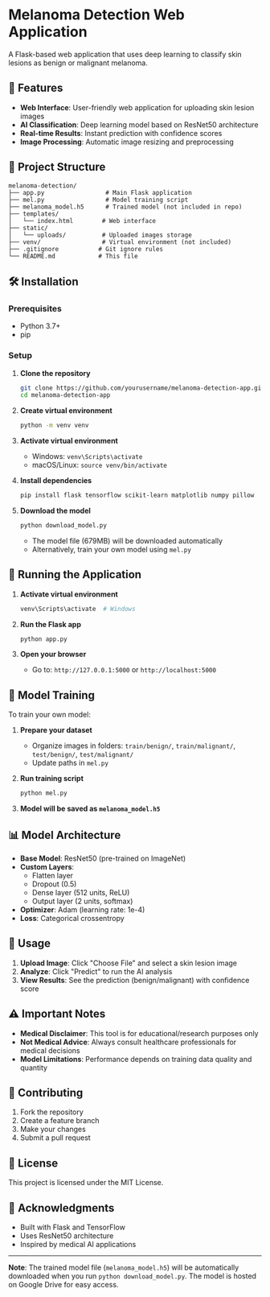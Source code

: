 # Melanoma Detection Web Application

A Flask-based web application that uses deep learning to classify skin lesions as benign or malignant melanoma.

## 🚀 Features

- **Web Interface**: User-friendly web application for uploading skin lesion images
- **AI Classification**: Deep learning model based on ResNet50 architecture
- **Real-time Results**: Instant prediction with confidence scores
- **Image Processing**: Automatic image resizing and preprocessing

## 📁 Project Structure

```
melanoma-detection/
├── app.py                 # Main Flask application
├── mel.py                 # Model training script
├── melanoma_model.h5      # Trained model (not included in repo)
├── templates/
│   └── index.html        # Web interface
├── static/
│   └── uploads/          # Uploaded images storage
├── venv/                 # Virtual environment (not included)
├── .gitignore           # Git ignore rules
└── README.md            # This file
```

## 🛠️ Installation

### Prerequisites
- Python 3.7+
- pip

### Setup
1. **Clone the repository**
   ```bash
   git clone https://github.com/yourusername/melanoma-detection-app.git
   cd melanoma-detection-app
   ```

2. **Create virtual environment**
   ```bash
   python -m venv venv
   ```

3. **Activate virtual environment**
   - Windows: `venv\Scripts\activate`
   - macOS/Linux: `source venv/bin/activate`

4. **Install dependencies**
   ```bash
   pip install flask tensorflow scikit-learn matplotlib numpy pillow
   ```

5. **Download the model**
   ```bash
   python download_model.py
   ```
   - The model file (679MB) will be downloaded automatically
   - Alternatively, train your own model using `mel.py`

## 🚀 Running the Application

1. **Activate virtual environment**
   ```bash
   venv\Scripts\activate  # Windows
   ```

2. **Run the Flask app**
   ```bash
   python app.py
   ```

3. **Open your browser**
   - Go to: `http://127.0.0.1:5000` or `http://localhost:5000`

## 🧠 Model Training

To train your own model:

1. **Prepare your dataset**
   - Organize images in folders: `train/benign/`, `train/malignant/`, `test/benign/`, `test/malignant/`
   - Update paths in `mel.py`

2. **Run training script**
   ```bash
   python mel.py
   ```

3. **Model will be saved as `melanoma_model.h5`**

## 📊 Model Architecture

- **Base Model**: ResNet50 (pre-trained on ImageNet)
- **Custom Layers**: 
  - Flatten layer
  - Dropout (0.5)
  - Dense layer (512 units, ReLU)
  - Output layer (2 units, softmax)
- **Optimizer**: Adam (learning rate: 1e-4)
- **Loss**: Categorical crossentropy

## 🎯 Usage

1. **Upload Image**: Click "Choose File" and select a skin lesion image
2. **Analyze**: Click "Predict" to run the AI analysis
3. **View Results**: See the prediction (benign/malignant) with confidence score

## ⚠️ Important Notes

- **Medical Disclaimer**: This tool is for educational/research purposes only
- **Not Medical Advice**: Always consult healthcare professionals for medical decisions
- **Model Limitations**: Performance depends on training data quality and quantity

## 🤝 Contributing

1. Fork the repository
2. Create a feature branch
3. Make your changes
4. Submit a pull request

## 📝 License

This project is licensed under the MIT License.

## 🙏 Acknowledgments

- Built with Flask and TensorFlow
- Uses ResNet50 architecture
- Inspired by medical AI applications

---

**Note**: The trained model file (`melanoma_model.h5`) will be automatically downloaded when you run `python download_model.py`. The model is hosted on Google Drive for easy access. 